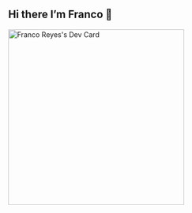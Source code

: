 ## Hi there I’m Franco 👋
<a href="https://app.daily.dev/frankito_re"><img src="https://api.daily.dev/devcards/v2/jcyBu3UmUySzUTenWySqB.png?type=default&r=nis" width="356" alt="Franco Reyes's Dev Card"/></a>
